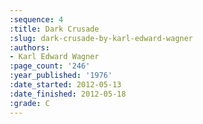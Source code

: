 ```yaml
---
:sequence: 4
:title: Dark Crusade
:slug: dark-crusade-by-karl-edward-wagner
:authors:
- Karl Edward Wagner
:page_count: '246'
:year_published: '1976'
:date_started: 2012-05-13
:date_finished: 2012-05-18
:grade: C
---
```

